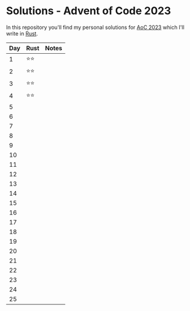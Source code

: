 # Solutions - Advent of Code 2023

In this repository you'll find my personal solutions for [AoC 2023](https://adventofcode.com/2023) which I'll write in [Rust](https://www.rust-lang.org/).

| Day | Rust | Notes |
| --- | ---- | ----- |
| 1   | ⭐⭐ |       |
| 2   | ⭐⭐ |       |
| 3   | ⭐⭐ |       |
| 4   | ⭐⭐ |       |
| 5   |      |       |
| 6   |      |       |
| 7   |      |       |
| 8   |      |       |
| 9   |      |       |
| 10  |      |       |
| 11  |      |       |
| 12  |      |       |
| 13  |      |       |
| 14  |      |       |
| 15  |      |       |
| 16  |      |       |
| 17  |      |       |
| 18  |      |       |
| 19  |      |       |
| 20  |      |       |
| 21  |      |       |
| 22  |      |       |
| 23  |      |       |
| 24  |      |       |
| 25  |      |       |
